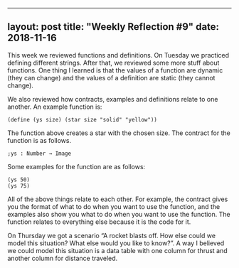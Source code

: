 
---
layout: post
title: "Weekly Reflection #9"
date: 2018-11-16
---

This week we reviewed functions and definitions. On Tuesday we practiced defining different strings. After that, we reviewed some more stuff about functions. One thing I learned is that the values of a function are dynamic (they can change) and the values of a definition are static (they cannot change).

We also reviewed how contracts, examples and definitions relate to one another. An example function is:

```racket
(define (ys size) (star size "solid" "yellow"))
```
The function above creates a star with the chosen size. The contract for the function is as follows.

```racket
;ys : Number → Image
```

Some examples for the function are as follows:

```
(ys 50) 
(ys 75)
```

All of the above things relate to each other. For example, the contract gives you the format of what to do when you want to use the function, and the examples also show you what to do when you want to use the function. The function relates to everything else because it is the code for it.

On Thursday we got a scenario “A rocket blasts off. How else could we model this situation? What else would you like to know?”. A way I believed we could model this situation is a data table with one column for thrust and another column for distance traveled.
 
